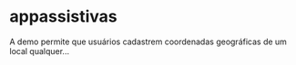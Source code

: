 # appassistivas
A demo permite que usuários cadastrem coordenadas geográficas de um local qualquer...
